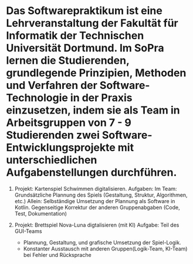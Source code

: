 # Das Softwarepraktikum ist eine Lehrveranstaltung der Fakultät für Informatik der Technischen Universität Dortmund. Im SoPra lernen die Studierenden, grundlegende Prinzipien, Methoden und Verfahren der Software-Technologie in der Praxis einzusetzen, indem sie als Team in Arbeitsgruppen von 7 - 9 Studierenden zwei Software-Entwicklungsprojekte mit unterschiedlichen Aufgabenstellungen durchführen.

1. Projekt: Kartenspiel Schwimmen digitalisieren.
  Aufgaben: 
    Im Team: Grundsätzliche Plannung des Spiels (Gestaltung, Struktur, Algorithmen, etc.)
    Allein: Selbständige Umsetzung der Plannung als Software in Kotlin. Gegenseitige Korrektur der anderen Gruppenabgaben (Code, Test, Dokumentation)

2. Projekt: Brettspiel Nova-Luna digtalisieren (mit KI)
  Aufgabe: Teil des GUI-Teams
    - Plannung, Gestaltung, und grafische Umsetzung der Spiel-Logik. 
    - Konstanter Ausstausch mit anderen Gruppen(Logik-Team, KI-Team) bei Fehler und Rücksprache
